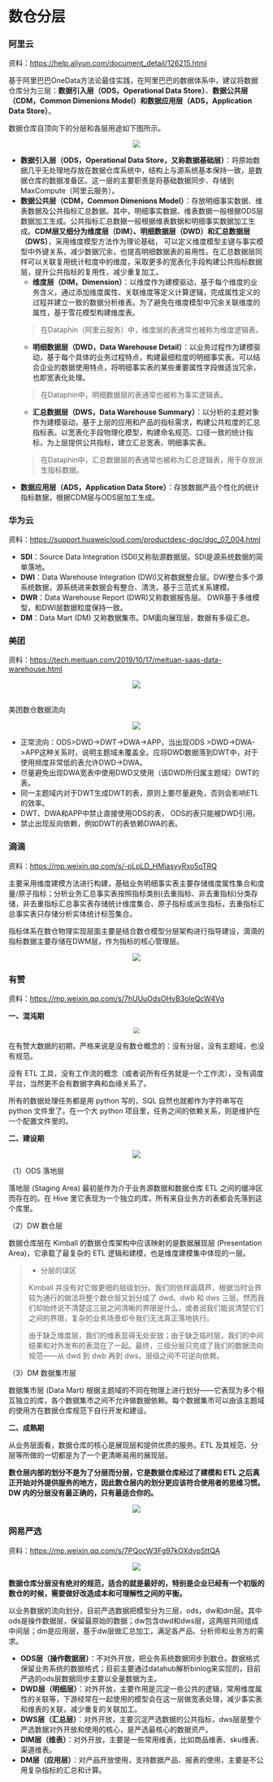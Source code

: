 数仓分层
=============

### 阿里云
资料：<https://help.aliyun.com/document_detail/126215.html>

基于阿里巴巴OneData方法论最佳实践，在阿里巴巴的数据体系中，建议将数据仓库分为三层：**数据引入层（ODS，Operational Data Store）**、**数据公共层（CDM，Common Dimenions Model）和数据应用层（ADS，Application Data Store）**。

数据仓库自顶向下的分层和各层用途如下图所示。
<div align=center>
<img src="image/阿里数仓分层.png" style="zoom:90%" />
</div>

* **数据引入层（ODS，Operational Data Store，又称数据基础层）**：将原始数据几乎无处理地存放在数据仓库系统中，结构上与源系统基本保持一致，是数据仓库的数据准备区。这一层的主要职责是将基础数据同步、存储到 MaxCompute（阿里云服务）。
* **数据公共层（CDM，Common Dimenions Model）**：存放明细事实数据、维表数据及公共指标汇总数据。其中，明细事实数据、维表数据一般根据ODS层数据加工生成。公共指标汇总数据一般根据维表数据和明细事实数据加工生成。**CDM层又细分为维度层（DIM）、明细数据层（DWD）和汇总数据层（DWS）**，采用维度模型方法作为理论基础， 可以定义维度模型主键与事实模型中外键关系，减少数据冗余，也提高明细数据表的易用性。在汇总数据层同样可以关联复用统计粒度中的维度，采取更多的宽表化手段构建公共指标数据层，提升公共指标的复用性，减少重复加工。
    * **维度层（DIM，Dimension）**：以维度作为建模驱动，基于每个维度的业务含义，通过添加维度属性、关联维度等定义计算逻辑，完成属性定义的过程并建立一致的数据分析维表。为了避免在维度模型中冗余关联维度的属性，基于雪花模型构建维度表。
    >在Dataphin（阿里云服务）中，维度层的表通常也被称为维度逻辑表。
    * **明细数据层（DWD，Data Warehouse Detail）**：以业务过程作为建模驱动，基于每个具体的业务过程特点，构建最细粒度的明细事实表。可以结合企业的数据使用特点，将明细事实表的某些重要属性字段做适当冗余，也即宽表化处理。
    > 在Dataphin中，明细数据层的表通常也被称为事实逻辑表。
    * **汇总数据层（DWS，Data Warehouse Summary）**：以分析的主题对象作为建模驱动，基于上层的应用和产品的指标需求，构建公共粒度的汇总指标表。以宽表化手段物理化模型，构建命名规范、口径一致的统计指标，为上层提供公共指标，建立汇总宽表、明细事实表。
    >在Dataphin中，汇总数据层的表通常也被称为汇总逻辑表，用于存放派生指标数据。
* **数据应用层（ADS，Application Data Store）**：存放数据产品个性化的统计指标数据，根据CDM层与ODS层加工生成。

### 华为云
资料：<https://support.huaweicloud.com/productdesc-dgc/dgc_07_004.html>
* **SDI**：Source Data Integration (SDI)又称贴源数据层。SDI是源系统数据的简单落地。
* **DWI**：Data Warehouse Integration (DWI)又称数据整合层。DWI整合多个源系统数据，源系统进来数据会有整合、清洗，基于三范式关系建模。
* **DWR**：Data Warehouse Report (DWR)又称数据报告层。 DWR基于多维模型，和DWI层数据粒度保持一致。
* **DM**：Data Mart (DM) 又称数据集市。DM面向展现层，数据有多级汇总。

### 美团
资料：<https://tech.meituan.com/2019/10/17/meituan-saas-data-warehouse.html>

<div align=center>
<img src="image/美团数仓分层.png" style="zoom:100%" />
</div>
&nbsp;

美团数仓数据流向
<div align=center>
<img src="image/美团数仓数据流向.png" style="zoom:100%" />
</div>

* 正常流向：ODS>DWD->DWT->DWA->APP，当出现ODS >DWD->DWA->APP这种关系时，说明主题域未覆盖全。应将DWD数据落到DWT中，对于使用频度非常低的表允许DWD->DWA。
* 尽量避免出现DWA宽表中使用DWD又使用（该DWD所归属主题域）DWT的表。
* 同一主题域内对于DWT生成DWT的表，原则上要尽量避免，否则会影响ETL的效率。
* DWT、DWA和APP中禁止直接使用ODS的表， ODS的表只能被DWD引用。
* 禁止出现反向依赖，例如DWT的表依赖DWA的表。

### 滴滴
资料：<https://mp.weixin.qq.com/s/-pLpLD_HMiasyyRxo5oTRQ>

主要采用维度建模方法进行构建，基础业务明细事实表主要存储维度属性集合和度量/原子指标；分析业务汇总事实表按照指标类别(去重指标、非去重指标)分类存储，非去重指标汇总事实表存储统计维度集合、原子指标或派生指标，去重指标汇总事实表只存储分析实体统计标签集合。

指标体系在数仓物理实现层面主要是结合数仓模型分层架构进行指导建设，滴滴的指标数据主要存储在DWM层，作为指标的核心管理层。

<div align=center>
<img src="image/滴滴数仓分层.png" style="zoom:100%" />
</div>

### 有赞
资料：<https://mp.weixin.qq.com/s/7hUUuOdsOHvB3oleQcW4Vg>

**一、混沌期**
<div align=center>
<img src="image/有赞数仓混沌期.png" style="zoom:70%" />
</div>

在有赞大数据的初期，严格来说是没有数仓概念的：没有分层，没有主题域，也没有规范。

没有 ETL 工具，没有工作流的概念（或者说所有任务就是一个工作流），没有调度平台，当然更不会有数据字典和血缘关系了。

所有的数据处理任务都是用 python 写的，SQL 自然也就都作为字符串写在 python 文件里了。在一个大 python 项目里，任务之间的依赖关系，则是维护在一个配置文件里的。

**二、建设期**
<div align=center>
<img src="image/有赞数仓分层.png" style="zoom:100%" />
</div>

（1）ODS 落地层

落地层 (Staging Area) 最初是作为介于业务源数据和数据仓库 ETL 之间的缓冲区而存在的。在 Hive 里它表现为一个独立的库，所有来自业务方的表都会先落到这个库里。

（2）DW 数仓层

数据仓库层在 Kimball 的数据仓库架构中应该映射的是数据展现层 (Presentation Area)，它承载了最复杂的 ETL 逻辑和建模，也是维度建模集中体现的一层。
>* 分层的误区
>
>Kimball 并没有对它做更细的层级划分。我们则依样画葫芦，根据当时业界较为通行的做法将整个数仓层又划分成了 dwd、dwb 和 dws 三层。然而我们却始终说不清楚这三层之间清晰的界限是什么，或者说我们能说清楚它们之间的界限，复杂的业务场景却令我们无法真正落地执行。
>
>由于缺乏维度层，我们的维表显得无处安放；由于缺乏临时层，我们的中间结果和对外发布的表混在了一起。最终，三级分层只完成了我们的数据流向规范——从 dwd 到 dwb 再到 dws，层级之间不可逆向依赖。

（3）DM 数据集市层

数据集市层 (Data Mart) 根据主题域的不同在物理上进行划分——它表现为多个相互独立的库，各个数据集市之间不允许做数据依赖。每个数据集市可以由该主题域的使用方在数据仓库规范下自行开发和建设。

**二、成熟期**

从业务层面看，数据仓库的核心是展现层和提供优质的服务。ETL 及其规范、分层等所做的一切都是为了一个更清晰易用的展现层。

**数仓层内部的划分不是为了分层而分层，它是数据仓库经过了建模和 ETL 之后真正开始对外提供服务的地方，因此数仓层内的划分更应该符合使用者的思维习惯。DW 内的分层没有最正确的，只有最适合你的。**

<div align=center>
<img src="image/有赞数仓分层成熟期.png" style="zoom:100%" />
</div>

### 网易严选
资料：<https://mp.weixin.qq.com/s/7PQocW3Fg97kOXdvpSttQA>

<div align=center>
<img src="image/严选数据中台.png" style="zoom:100%" />
</div>


**数据仓库分层没有绝对的规范，适合的就是最好的，特别是企业已经有一个初版的数仓的时候，需要做好改造成本和可理解性之间的平衡。**

以业务数据的流向划分，目前严选数据把模型分为三层，ods，dw和dm层。其中ods是操作数据层，保留最原始的数据；dw包含dwd和dws层，这两层共同组成中间层；dm是应用层，基于dw层做汇总加工，满足各产品、分析师和业务方的需求。

* **ODS层（操作数据层）**：不对外开放，把业务系统数据同步到数仓。数据格式保留业务系统的数据格式；目前主要通过datahub解析binlog来实现的，目前严选的ods层数据同步主要以全量数据为主。
* **DWD层（明细层）**：对外开放，主要作用是沉淀一些公共的逻辑，常用维度属性的关联等，下游经常在一起使用的模型会在这一层做宽表处理，减少事实表和维表的关联，减少重复的关联加工。
* **DWS层（汇总层）**：对外开放，主要沉淀严选数据的公共指标，dws层是整个严选数据对外开放和使用的核心，是严选最核心的数据资产。
* **DIM层（维表）**：对外开放，主要是一些常用维表，比如商品维表、sku维表、渠道维表。
* **DM层（应用层）**：对产品开放使用，支持数据产品、报表的使用，主要是不公用复杂指标的汇总和计算。